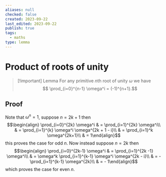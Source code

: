 ```yaml
---
aliases: null
checked: false
created: 2023-09-22
last_edited: 2023-09-22
publish: true
tags:
  - maths
type: lemma
---
```

# Product of roots of unity

>[!important] Lemma
>For any primitive $n$th root of unity $\omega$ we have
>$$ \prod_{i=0}^{n-1} \omega^i = (-1)^{n+1}.$$

## Proof

Note that $\omega^n = 1$, suppose $n = 2k + 1$ then
$$\begin{align} \prod_{i=0}^{2k} \omega^i & = \prod_{i=1}^{2k} \omega^i\\
& = \prod_{i=1}^{k} \omega^i \omega^{2k + 1 - i}\\
& = \prod_{i=1}^k \omega^{2k+1}\\
& = 1\end{align}$$
this proves the case for odd $n$. Now instead suppose $n = 2k$ then
$$\begin{align} \prod_{i=0}^{2k-1} \omega^i & = \prod_{i=1}^{2k -1} \omega^i\\
& = \omega^k \prod_{i=1}^{k-1} \omega^i \omega^{2k - i}\\
& = - \prod_{i=1}^{k-1} \omega^{2k}\\
& = - 1\end{align}$$
which proves the case for even $n$.

